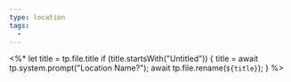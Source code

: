 ```yaml
---
type: location
tags:
  -
---
```

<%* 
let title = tp.file.title 
if (title.startsWith("Untitled")) { 
	title = await tp.system.prompt("Location Name?"); 
	await tp.file.rename(`${title}`); 
} 
%>